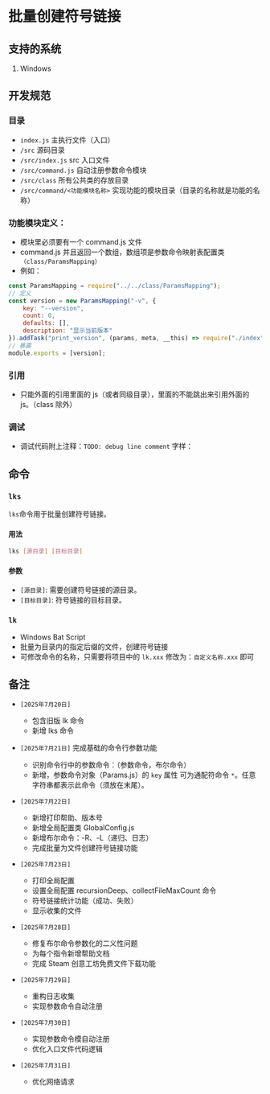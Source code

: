 # 批量创建符号链接

## 支持的系统
1. Windows

## 开发规范
### 目录
- `index.js` 主执行文件（入口）
- `/src` 源码目录
- `/src/index.js` src 入口文件
- `/src/command.js` 自动注册参数命令模块
- `/src/class` 所有公共类的存放目录
- `/src/command/<功能模块名称>` 实现功能的模块目录（目录的名称就是功能的名称）

### 功能模块定义：
- 模块里必须要有一个 command.js 文件
- command.js 并且返回一个数组，数组项是参数命令映射表配置类 `（class/ParamsMapping）`
- 例如：
```js
const ParamsMapping = require("../../class/ParamsMapping");
// 定义
const version = new ParamsMapping("-v", {
    key: "--version",
    count: 0,
    defaults: [],
    description: "显示当前版本"
}).addTask("print_version", (params, meta, __this) => require("./index")(params, meta, __this));
// 暴露
module.exports = [version];
```

### 引用
- 只能外面的引用里面的 js（或者同级目录），里面的不能跳出来引用外面的 js。（class 除外）

### 调试
- 调试代码附上注释：`TODO: debug line comment` 字样：

## 命令

### `lks`
`lks`命令用于批量创建符号链接。

#### 用法
```bash
lks [源目录] [目标目录]
```

#### 参数
- `[源目录]`: 需要创建符号链接的源目录。
- `[目标目录]`: 符号链接的目标目录。

### `lk`
- Windows Bat Script
- 批量为目录内的指定后缀的文件，创建符号链接
- 可修改命令的名称，只需要将项目中的 `lk.xxx` 修改为：`自定义名称.xxx` 即可

## 备注
- `[2025年7月20日]`
    * 包含旧版 lk 命令
    * 新增 lks 命令

- `[2025年7月21日]` 完成基础的命令行参数功能
    * 识别命令行中的参数命令：（参数命令，布尔命令）
    * 新增，参数命令对象（Params.js）的 `key` 属性 可为通配符命令 `*`。任意字符串都表示此命令（须放在末尾）。

- `[2025年7月22日]`
    * 新增打印帮助、版本号
    * 新增全局配置类 GlobalConfig.js
    * 新增布尔命令：-R、-L（递归、日志）
    * 完成批量为文件创建符号链接功能

- `[2025年7月23日]`
    * 打印全局配置
    * 设置全局配置 recursionDeep、collectFileMaxCount 命令
    * 符号链接统计功能（成功、失败）
    * 显示收集的文件

- `[2025年7月28日]`
    * 修复布尔命令参数化的二义性问题
    * 为每个指令新增帮助文档
    * 完成 Steam 创意工坊免费文件下载功能

- `[2025年7月29日]`
    * 重构日志收集
    * 实现参数命令自动注册

- `[2025年7月30日]`
    * 实现参数命令模自动注册
    * 优化入口文件代码逻辑

- `[2025年7月31日]`
    * 优化网络请求
